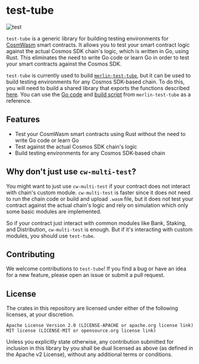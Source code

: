 # test-tube

![test](https://github.com/merlins-labs/test-tube/actions/workflows/test.yml/badge.svg)

`test-tube` is a generic library for building testing environments for [CosmWasm](https://cosmwasm.com/) smart contracts. It allows you to test your smart contract logic against the actual Cosmos SDK chain's logic, which is written in Go, using Rust. This eliminates the need to write Go code or learn Go in order to test your smart contracts against the Cosmos SDK.

`test-tube` is currently used to build [`merlin-test-tube`](https://github.com/merlins-labs/test-tube/tree/main/packages/merlin-test-tube), but it can be used to build testing environments for any Cosmos SDK-based chain. To do this, you will need to build a shared library that exports the functions described [here](https://github.com/merlins-labs/test-tube/blob/ddae11d003b5d900bdee2026034b9b1d4c33bdb3/packages/test-tube/src/bindings.rs#L211-L241). You can use the [Go code](https://github.com/merlins-labs/test-tube/tree/main/packages/merlin-test-tube/libmerlintesttube) and [build script](https://github.com/merlins-labs/test-tube/blob/main/packages/merlin-test-tube/build.rs) from `merlin-test-tube` as a reference.

## Features

- Test your CosmWasm smart contracts using Rust without the need to write Go code or learn Go
- Test against the actual Cosmos SDK chain's logic
- Build testing environments for any Cosmos SDK-based chain

## Why don't just use `cw-multi-test`?

You might want to just use `cw-multi-test` if your contract does not interact with chain's custom module.
`cw-multi-test` is faster since it does not need to run the chain code or build and upload `.wasm` file, but it does not test your contract against the actual chain's logic and rely on simulation which only some basic modules are implemented.

So if your contract just interact with common modules like Bank, Staking, and Distribution, `cw-multi-test` is enough. But if it's interacting with custom modules, you should use `test-tube`.

## Contributing

We welcome contributions to `test-tube`! If you find a bug or have an idea for a new feature, please open an issue or submit a pull request.

## License

The crates in this repository are licensed under either of the following licenses, at your discretion.

    Apache License Version 2.0 (LICENSE-APACHE or apache.org license link)
    MIT license (LICENSE-MIT or opensource.org license link)

Unless you explicitly state otherwise, any contribution submitted for inclusion in this library by you shall be dual licensed as above (as defined in the Apache v2 License), without any additional terms or conditions.
